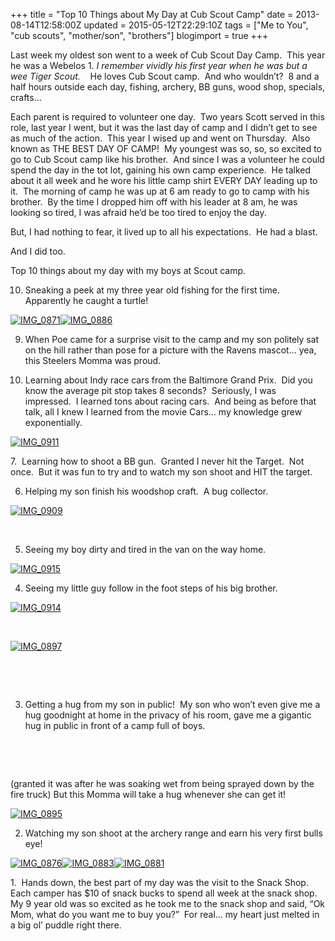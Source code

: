 +++
title = "Top 10 Things about My Day at Cub Scout Camp"
date = 2013-08-14T12:58:00Z
updated = 2015-05-12T22:29:10Z
tags = ["Me to You", "cub scouts", "mother/son", "brothers"]
blogimport = true 
+++

Last week my oldest son went to a week of Cub Scout Day Camp.&#160; This year he was a Webelos 1.  _I remember vividly his first year when he was but a wee Tiger Scout.&#160;_ &#160; He loves Cub Scout camp.&#160; And who wouldn’t?&#160; 8 and a half hours outside each day, fishing, archery, BB guns, wood shop, specials, crafts…

Each parent is required to volunteer one day.&#160; Two years Scott served in this role, last year I went, but it was the last day of camp and I didn’t get to see as much of the action.&#160; This year I wised up and went on Thursday.&#160; Also known as THE BEST DAY OF CAMP!&#160; My youngest was so, so, so excited to go to Cub Scout camp like his brother.&#160; And since I was a volunteer he could spend the day in the tot lot, gaining his own camp experience.&#160; He talked about it all week and he wore his little camp shirt EVERY DAY leading up to it.&#160; The morning of camp he was up at 6 am ready to go to camp with his brother.&#160; By the time I dropped him off with his leader at 8 am, he was looking so tired, I was afraid he’d be too tired to enjoy the day. 

But, I had nothing to fear, it lived up to all his expectations.&#160; He had a blast.&#160; 

And I did too. 

Top 10 things about my day with my boys at Scout camp. 

10. Sneaking a peek at my three year old fishing for the first time.&#160; Apparently he caught a turtle!

[![IMG_0871](https://latc.s3.amazonaws.com/wp-content/uploads/2013/08/IMG_0871.jpg "IMG_0871")](https://latc.s3.amazonaws.com/wp-content/uploads/2013/08/IMG_0871.jpg)[![IMG_0886](https://latc.s3.amazonaws.com/wp-content/uploads/2013/08/IMG_0886.jpg "IMG_0886")](https://latc.s3.amazonaws.com/wp-content/uploads/2013/08/IMG_0886.jpg)

9. When Poe came for a surprise visit to the camp and my son politely sat on the hill rather than pose for a picture with the Ravens mascot… yea, this Steelers Momma was proud. 

8. Learning about Indy race cars from the Baltimore Grand Prix.&#160; Did you know the average pit stop takes 8 seconds?&#160; Seriously, I was impressed.&#160; I learned tons about racing cars.&#160; And being as before that talk, all I knew I learned from the movie Cars… my knowledge grew exponentially. 

[![IMG_0911](https://latc.s3.amazonaws.com/wp-content/uploads/2013/08/IMG_0911.jpg "IMG_0911")](https://latc.s3.amazonaws.com/wp-content/uploads/2013/08/IMG_0911.jpg)

7.&#160; Learning how to shoot a BB gun.&#160; Granted I never hit the Target.&#160; Not once.&#160; But it was fun to try and to watch my son shoot and HIT the target.

6. Helping my son finish his woodshop craft.&#160; A bug collector. 

[![IMG_0909](https://latc.s3.amazonaws.com/wp-content/uploads/2013/08/IMG_0909.jpg "IMG_0909")](https://latc.s3.amazonaws.com/wp-content/uploads/2013/08/IMG_0909.jpg)

&#160;

5. Seeing my boy dirty and tired in the van on the way home.

[![IMG_0915](https://latc.s3.amazonaws.com/wp-content/uploads/2013/08/IMG_0915.jpg "IMG_0915")](https://latc.s3.amazonaws.com/wp-content/uploads/2013/08/IMG_0915.jpg)

4. Seeing my little guy follow in the foot steps of his big brother. 

[![IMG_0914](https://latc.s3.amazonaws.com/wp-content/uploads/2013/08/IMG_0914.jpg "IMG_0914")](https://latc.s3.amazonaws.com/wp-content/uploads/2013/08/IMG_0914.jpg)

&#160;

[![IMG_0897](https://latc.s3.amazonaws.com/wp-content/uploads/2013/08/IMG_0897.jpg "IMG_0897")](https://latc.s3.amazonaws.com/wp-content/uploads/2013/08/IMG_0897.jpg)

&#160;

&#160;

3. Getting a hug from my son in public!&#160; My son who won’t even give me a hug goodnight at home in the privacy of his room, gave me a gigantic hug in public in front of a camp full of boys.&#160; 

&#160;

&#160;

(granted it was after he was soaking wet from being sprayed down by the fire truck) But this Momma will take a hug whenever she can get it!

[![IMG_0895](https://latc.s3.amazonaws.com/wp-content/uploads/2013/08/IMG_0895.jpg "IMG_0895")](https://latc.s3.amazonaws.com/wp-content/uploads/2013/08/IMG_0895.jpg)

2. Watching my son shoot at the archery range and earn his very first bulls eye!

[![IMG_0876](https://latc.s3.amazonaws.com/wp-content/uploads/2013/08/IMG_0876.jpg "IMG_0876")](https://latc.s3.amazonaws.com/wp-content/uploads/2013/08/IMG_0876.jpg)[![IMG_0883](https://latc.s3.amazonaws.com/wp-content/uploads/2013/08/IMG_0883.jpg "IMG_0883")](https://latc.s3.amazonaws.com/wp-content/uploads/2013/08/IMG_0883.jpg)[![IMG_0881](https://latc.s3.amazonaws.com/wp-content/uploads/2013/08/IMG_0881.jpg "IMG_0881")](https://latc.s3.amazonaws.com/wp-content/uploads/2013/08/IMG_0881.jpg)

1.&#160; Hands down, the best part of my day was the visit to the Snack Shop.&#160; Each camper has $10 of snack bucks to spend all week at the snack shop.&#160; My 9 year old was so excited as he took me to the snack shop and said, “Ok Mom, what do you want me to buy you?”&#160; For real… my heart just melted in a big ol’ puddle right there. 
